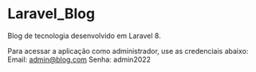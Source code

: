 # Laravel_Blog
Blog de tecnologia desenvolvido em Laravel 8.

Para acessar a aplicação como administrador, use as credenciais abaixo:
Email: admin@blog.com
Senha: admin2022
